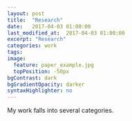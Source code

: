 ```yaml
---
layout: post
title:  "Research"
date:   2017-04-03 01:00:00
last_modified_at:  2017-04-03 01:00:00
excerpt: "Research"
categories: work
tags:  
image:
  feature: paper_example.jpg
  topPosition: -50px
bgContrast: dark
bgGradientOpacity: darker
syntaxHighlighter: no
---
```


My work falls into several categories.
